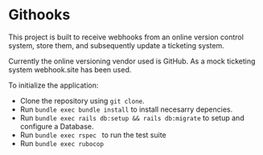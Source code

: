 # Githooks

This project is built to receive webhooks from an online version control system,
store them, and subsequently update a ticketing system.

Currently the online versioning vendor used is GitHub.
As a mock ticketing system webhook.site has been used.

To initialize the application:

- Clone the repository using ```git clone```.
- Run ```bundle exec bundle install``` to install necesarry depencies.
- Run ```bundle exec rails db:setup && rails db:migrate``` to setup and configure a Database.
- Run ```bundle exec rspec ``` to run the test suite
- Run ```bundle exec rubocop```
